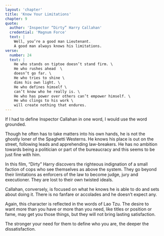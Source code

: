 ```yaml
---
layout: 'chapter'
title: 'Know Your Limitations'
chapter: 9
quote:
  author: 'Inspector “Dirty” Harry Callahan'
  credential: 'Magnum Force'
  text: |
    Well, you’re a good man Lieutenant.
    A good man always knows his limitations.
verse:
  number: 24
  text: |
    He who stands on tiptoe doesn’t stand firm. \
    He who rushes ahead  \
    doesn’t go far. \
    He who tries to shine \
    dims his own light. \
    He who defines himself \
    can’t know who he really is. \
    He who has power over others can’t empower himself. \
    He who clings to his work \
    will create nothing that endures.
---
```


If I had to define Inspector Callahan in one word,
I would use the word grounded.

Though he often has to take matters into his own hands,
he is not the ghostly loner of the Spaghetti Westerns.
He knows his place is out on the street, following leads and
apprehending law-breakers.
He has no ambition towards being a politician or part of the
bureaucracy and this seems to be just fine with him.

In this film,
“Dirty” Harry discovers the righteous indignation of a small
faction of cops who see themselves as above the system.
They go beyond their limitations as enforcers of the law to become judge,
jury and executioner.
They are lost to their own twisted ideals.

Callahan, conversely, is focused on what he knows he is
able to do and sets about doing it.
There is no fanfare or accolades and he doesn’t expect any.

Again, this character is reflected in the words of Lao Tzu.
The desire to want more than you have or more than you need,
like titles or position or fame, may get you those things,
but they will not bring lasting satisfaction.

The stronger your need for them to define who you are,
the deeper the dissatisfaction.
